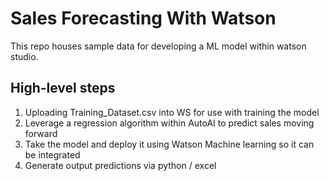 # Sales Forecasting With Watson

This repo houses sample data for developing a ML model within watson studio.

## High-level steps

1. Uploading Training_Dataset.csv into WS for use with training the model
2. Leverage a regression algorithm within AutoAI to predict sales moving forward
3. Take the model and deploy it using Watson Machine learning so it can be integrated
4. Generate output predictions via python / excel
